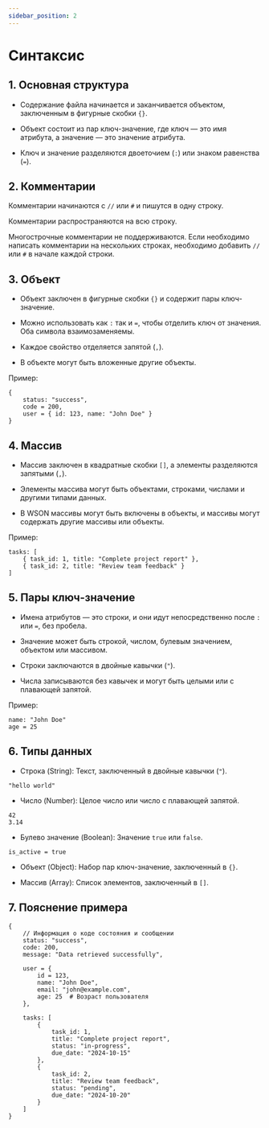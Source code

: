 ```yaml
---
sidebar_position: 2
---
```


# Синтаксис

## 1. Основная структура
* Содержание файла начинается и заканчивается объектом, заключенным в фигурные скобки `{}`.

* Объект состоит из пар ключ-значение, где ключ — это имя атрибута, а значение — это значение атрибута.

* Ключ и значение разделяются двоеточием (`:`) или знаком равенства (`=`).

## 2. Комментарии
Комментарии начинаются с `//` или `#` и пишутся в одну строку.

Комментарии распространяются на всю строку.

Многострочные комментарии не поддерживаются. Если необходимо написать комментарии на нескольких строках, необходимо добавить `//` или `#` в начале каждой строки.

## 3. Объект
* Объект заключен в фигурные скобки `{}` и содержит пары ключ-значение.

* Можно использовать как `:` так и `=`, чтобы отделить ключ от значения. Оба символа взаимозаменяемы.

* Каждое свойство отделяется запятой (`,`).

* В объекте могут быть вложенные другие объекты.

Пример:

```
{
    status: "success",
    code = 200,
    user = { id: 123, name: "John Doe" }
}
```

## 4. Массив
* Массив заключен в квадратные скобки `[]`, а элементы разделяются запятыми (`,`).

* Элементы массива могут быть объектами, строками, числами и другими типами данных.

* В WSON массивы могут быть включены в объекты, и массивы могут содержать другие массивы или объекты.

Пример:

```
tasks: [
    { task_id: 1, title: "Complete project report" },
    { task_id: 2, title: "Review team feedback" }
]
```

## 5. Пары ключ-значение
* Имена атрибутов — это строки, и они идут непосредственно после `:` или `=`, без пробела.

* Значение может быть строкой, числом, булевым значением, объектом или массивом.

* Строки заключаются в двойные кавычки (`"`).

* Числа записываются без кавычек и могут быть целыми или с плавающей запятой.

Пример:

```
name: "John Doe"
age = 25
```

## 6. Типы данных
* Строка (String): Текст, заключенный в двойные кавычки (`"`).

```
"hello world"
```

- Число (Number): Целое число или число с плавающей запятой.

```
42
3.14
```

- Булево значение (Boolean): Значение `true` или `false`.

```
is_active = true
```

* Объект (Object): Набор пар ключ-значение, заключенный в `{}`.

* Массив (Array): Список элементов, заключенный в `[]`.

## 7. Пояснение примера

```ws
{
    // Информация о коде состояния и сообщении
    status: "success",
    code: 200,
    message: "Data retrieved successfully",

    user = {
        id = 123,
        name: "John Doe",
        email: "john@example.com",
        age: 25  # Возраст пользователя
    },

    tasks: [
        {
            task_id: 1,
            title: "Complete project report",
            status: "in-progress",
            due_date: "2024-10-15"
        },
        {
            task_id: 2,
            title: "Review team feedback",
            status: "pending",
            due_date: "2024-10-20"
        }
    ]
}
```